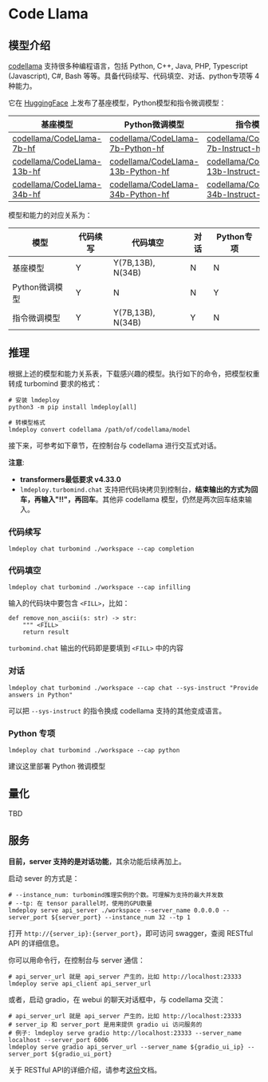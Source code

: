 # Code Llama

## 模型介绍

[codellama](https://github.com/facebookresearch/codellama) 支持很多种编程语言，包括 Python, C++, Java, PHP, Typescript (Javascript), C#, Bash 等等。具备代码续写、代码填空、对话、python专项等 4 种能力。

它在 [HuggingFace](https://huggingface.co/codellama) 上发布了基座模型，Python模型和指令微调模型：

| 基座模型                                                                        | Python微调模型                                                                                | 指令模型                                                                                          |
| ------------------------------------------------------------------------------- | --------------------------------------------------------------------------------------------- | ------------------------------------------------------------------------------------------------- |
| [codellama/CodeLlama-7b-hf](https://huggingface.co/codellama/CodeLlama-7b-hf)   | [codellama/CodeLlama-7b-Python-hf](https://huggingface.co/codellama/CodeLlama-7b-Python-hf)   | [codellama/CodeLlama-7b-Instruct-hf](https://huggingface.co/codellama/CodeLlama-7b-Instruct-hf)   |
| [codellama/CodeLlama-13b-hf](https://huggingface.co/codellama/CodeLlama-13b-hf) | [codellama/CodeLlama-13b-Python-hf](https://huggingface.co/codellama/CodeLlama-13b-Python-hf) | [codellama/CodeLlama-13b-Instruct-hf](https://huggingface.co/codellama/CodeLlama-13b-Instruct-hf) |
| [codellama/CodeLlama-34b-hf](https://huggingface.co/codellama/CodeLlama-34b-hf) | [codellama/CodeLlama-34b-Python-hf](https://huggingface.co/codellama/CodeLlama-34b-Python-hf) | [codellama/CodeLlama-34b-Instruct-hf](https://huggingface.co/codellama/CodeLlama-34b-Instruct-hf) |

模型和能力的对应关系为：

| 模型           | 代码续写 | 代码填空          | 对话 | Python专项 |
| -------------- | -------- | ----------------- | ---- | ---------- |
| 基座模型       | Y        | Y(7B,13B), N(34B) | N    | N          |
| Python微调模型 | Y        | N                 | N    | Y          |
| 指令微调模型   | Y        | Y(7B,13B), N(34B) | Y    | N          |

## 推理

根据上述的模型和能力关系表，下载感兴趣的模型。执行如下的命令，把模型权重转成 turbomind 要求的格式：

```shell
# 安装 lmdeploy
python3 -m pip install lmdeploy[all]

# 转模型格式
lmdeploy convert codellama /path/of/codellama/model
```

接下来，可参考如下章节，在控制台与 codellama 进行交互式对话。

**注意**:

- **transformers最低要求 v4.33.0**
- `lmdeploy.turbomind.chat` 支持把代码块拷贝到控制台，**结束输出的方式为回车，再输入"!!"，再回车**。其他非 codellama 模型，仍然是两次回车结束输入。

### 代码续写

```shell
lmdeploy chat turbomind ./workspace --cap completion
```

### 代码填空

```shell
lmdeploy chat turbomind ./workspace --cap infilling
```

输入的代码块中要包含 `<FILL>`，比如：

```
def remove_non_ascii(s: str) -> str:
    """ <FILL>
    return result
```

`turbomind.chat` 输出的代码即是要填到 `<FILL>` 中的内容

### 对话

```
lmdeploy chat turbomind ./workspace --cap chat --sys-instruct "Provide answers in Python"
```

可以把 `--sys-instruct` 的指令换成 codellama 支持的其他变成语言。

### Python 专项

```
lmdeploy chat turbomind ./workspace --cap python
```

建议这里部署 Python 微调模型

## 量化

TBD

## 服务

**目前，server 支持的是对话功能**，其余功能后续再加上。

启动 sever 的方式是：

```shell
# --instance_num: turbomind推理实例的个数。可理解为支持的最大并发数
# --tp: 在 tensor parallel时，使用的GPU数量
lmdeploy serve api_server ./workspace --server_name 0.0.0.0 --server_port ${server_port} --instance_num 32 --tp 1
```

打开 `http://{server_ip}:{server_port}`，即可访问 swagger，查阅 RESTful API 的详细信息。

你可以用命令行，在控制台与 server 通信：

```shell
# api_server_url 就是 api_server 产生的，比如 http://localhost:23333
lmdeploy serve api_client api_server_url
```

或者，启动 gradio，在 webui 的聊天对话框中，与 codellama 交流：

```shell
# api_server_url 就是 api_server 产生的，比如 http://localhost:23333
# server_ip 和 server_port 是用来提供 gradio ui 访问服务的
# 例子: lmdeploy serve gradio http://localhost:23333 --server_name localhost --server_port 6006
lmdeploy serve gradio api_server_url --server_name ${gradio_ui_ip} --server_port ${gradio_ui_port}
```

关于 RESTful API的详细介绍，请参考[这份](../restful_api.md)文档。

